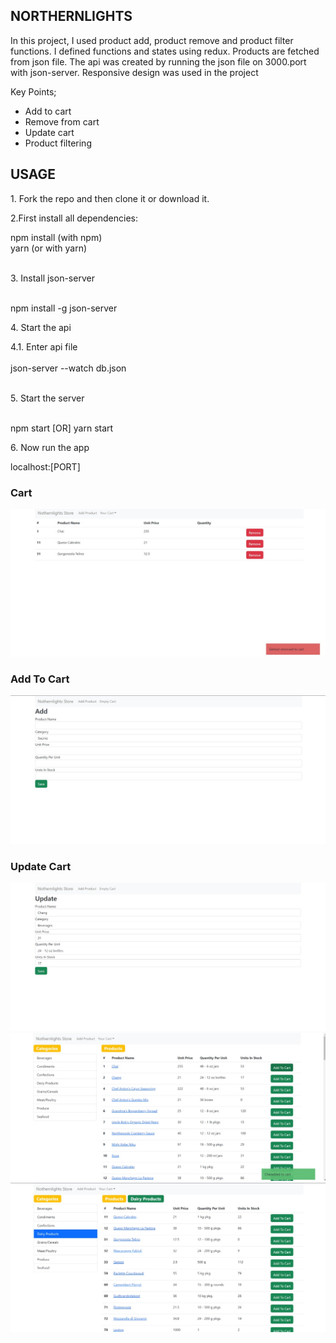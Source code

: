 <h2>NORTHERNLIGHTS</h2>
<p>
In this project, I used product add, product remove and product filter functions. I defined
functions and states using redux. Products are fetched from json file. The api was created by
running the json file on 3000.port with json-server. Responsive design was used in the project
</p>
<p>Key Points;</p>
<ul>
  <li>Add to cart</li>
  <li>Remove from cart</li>
  <li>Update cart</li>
  <li>Product filtering</li>
</ul>
<h2>USAGE</h2>
<p>1. Fork the repo and then clone it or download it.</p>
<p>2.First install all dependencies:</p>
<div>
  <storng>npm install</storng> (with npm) </br>
  <storng>yarn</storng> (or with yarn)
</div> </br>
<p>
3. Install json-server
</p> </br>
<div>
  npm install -g json-server
</div>
<p>
4. Start the api
</p>
<div>
4.1. Enter api file
</div> </br>
<div>
json-server --watch db.json
</div> </br>
<p>
5. Start the server
</p> </br>
<div>
  npm start [OR] yarn start
</div>
<p>
6. Now run the app
</p>
<div>
localhost:[PORT]
</div>

<h3>Cart</h3>
<img src="./public/github/cart.jpg"/> </br>
<h3>Add To Cart</h3>
<img src="./public/github/add.jpg"/> </br>
<h3>Update Cart</h3>
<img src="./public/github/update.jpg"/>
</br>
<img src="./public/github/img1.jpg"/> </br>
<img src="./public/github/img2.jpg"/>








